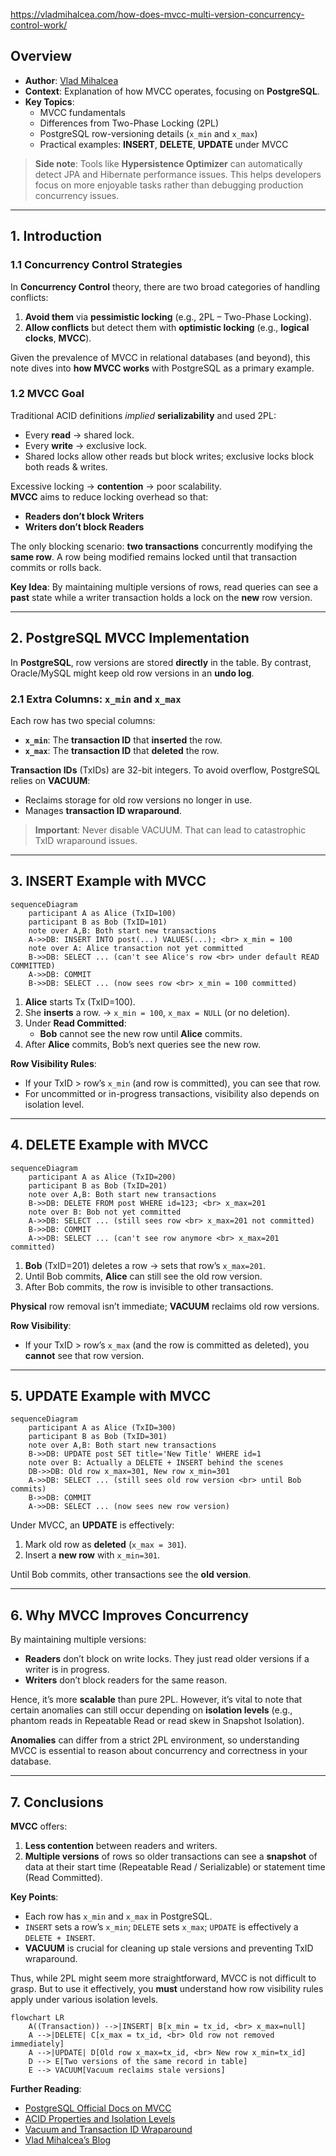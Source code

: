 https://vladmihalcea.com/how-does-mvcc-multi-version-concurrency-control-work/
## Overview
- **Author**: [Vlad Mihalcea](https://vladmihalcea.com)  
- **Context**: Explanation of how MVCC operates, focusing on **PostgreSQL**.  
- **Key Topics**:  
  - MVCC fundamentals  
  - Differences from Two-Phase Locking (2PL)  
  - PostgreSQL row-versioning details (`x_min` and `x_max`)  
  - Practical examples: **INSERT**, **DELETE**, **UPDATE** under MVCC  

> **Side note**: Tools like **Hypersistence Optimizer** can automatically detect JPA and Hibernate performance issues. This helps developers focus on more enjoyable tasks rather than debugging production concurrency issues.

---

## 1. Introduction

### 1.1 Concurrency Control Strategies
In **Concurrency Control** theory, there are two broad categories of handling conflicts:
1. **Avoid them** via **pessimistic locking** (e.g., 2PL – Two-Phase Locking).  
2. **Allow conflicts** but detect them with **optimistic locking** (e.g., **logical clocks**, **MVCC**).

Given the prevalence of MVCC in relational databases (and beyond), this note dives into **how MVCC works** with PostgreSQL as a primary example.

### 1.2 MVCC Goal
Traditional ACID definitions *implied* **serializability** and used 2PL:
- Every **read** → shared lock.
- Every **write** → exclusive lock.
- Shared locks allow other reads but block writes; exclusive locks block both reads & writes.

Excessive locking → **contention** → poor scalability.  
**MVCC** aims to reduce locking overhead so that:
- **Readers don’t block Writers**  
- **Writers don’t block Readers**  

The only blocking scenario: **two transactions** concurrently modifying the **same row**. A row being modified remains locked until that transaction commits or rolls back.

**Key Idea**: By maintaining multiple versions of rows, read queries can see a **past** state while a writer transaction holds a lock on the **new** row version.

---

## 2. PostgreSQL MVCC Implementation

In **PostgreSQL**, row versions are stored **directly** in the table. By contrast, Oracle/MySQL might keep old row versions in an **undo log**.

### 2.1 Extra Columns: `x_min` and `x_max`
Each row has two special columns:
- **`x_min`**: The **transaction ID** that **inserted** the row.  
- **`x_max`**: The **transaction ID** that **deleted** the row.  

**Transaction IDs** (TxIDs) are 32-bit integers. To avoid overflow, PostgreSQL relies on **VACUUM**:
- Reclaims storage for old row versions no longer in use.
- Manages **transaction ID wraparound**.

> **Important**: Never disable VACUUM. That can lead to catastrophic TxID wraparound issues.

---

## 3. INSERT Example with MVCC

```mermaid
sequenceDiagram
    participant A as Alice (TxID=100)
    participant B as Bob (TxID=101)
    note over A,B: Both start new transactions
    A->>DB: INSERT INTO post(...) VALUES(...); <br> x_min = 100
    note over A: Alice transaction not yet committed
    B->>DB: SELECT ... (can't see Alice's row <br> under default READ COMMITTED)
    A->>DB: COMMIT
    B->>DB: SELECT ... (now sees row <br> x_min = 100 committed)
```

1. **Alice** starts Tx (TxID=100).  
2. She **inserts** a row. → `x_min = 100`, `x_max = NULL` (or no deletion).  
3. Under **Read Committed**:
   - **Bob** cannot see the new row until **Alice** commits.  
4. After **Alice** commits, Bob’s next queries see the new row.  

**Row Visibility Rules**:
- If your TxID > row’s `x_min` (and row is committed), you can see that row.
- For uncommitted or in-progress transactions, visibility also depends on isolation level.  

---

## 4. DELETE Example with MVCC

```mermaid
sequenceDiagram
    participant A as Alice (TxID=200)
    participant B as Bob (TxID=201)
    note over A,B: Both start new transactions
    B->>DB: DELETE FROM post WHERE id=123; <br> x_max=201
    note over B: Bob not yet committed
    A->>DB: SELECT ... (still sees row <br> x_max=201 not committed)
    B->>DB: COMMIT
    A->>DB: SELECT ... (can't see row anymore <br> x_max=201 committed)
```

1. **Bob** (TxID=201) deletes a row → sets that row’s `x_max=201`.  
2. Until Bob commits, **Alice** can still see the old row version.  
3. After Bob commits, the row is invisible to other transactions.  

**Physical** row removal isn’t immediate; **VACUUM** reclaims old row versions.  

**Row Visibility**:
- If your TxID > row’s `x_max` (and the row is committed as deleted), you **cannot** see that row version.

---

## 5. UPDATE Example with MVCC

```mermaid
sequenceDiagram
    participant A as Alice (TxID=300)
    participant B as Bob (TxID=301)
    note over A,B: Both start new transactions
    B->>DB: UPDATE post SET title='New Title' WHERE id=1
    note over B: Actually a DELETE + INSERT behind the scenes
    DB->>DB: Old row x_max=301, New row x_min=301
    A->>DB: SELECT ... (still sees old row version <br> until Bob commits)
    B->>DB: COMMIT
    A->>DB: SELECT ... (now sees new row version)
```

Under MVCC, an **UPDATE** is effectively:
1. Mark old row as **deleted** (`x_max = 301`).
2. Insert a **new row** with `x_min=301`.

Until Bob commits, other transactions see the **old version**.

---

## 6. Why MVCC Improves Concurrency

By maintaining multiple versions:
- **Readers** don’t block on write locks. They just read older versions if a writer is in progress.
- **Writers** don’t block readers for the same reason.

Hence, it’s more **scalable** than pure 2PL. However, it’s vital to note that certain anomalies can still occur depending on **isolation levels** (e.g., phantom reads in Repeatable Read or read skew in Snapshot Isolation).

**Anomalies** can differ from a strict 2PL environment, so understanding MVCC is essential to reason about concurrency and correctness in your database.

---

## 7. Conclusions

**MVCC** offers:
1. **Less contention** between readers and writers.  
2. **Multiple versions** of rows so older transactions can see a **snapshot** of data at their start time (Repeatable Read / Serializable) or statement time (Read Committed).  

**Key Points**:
- Each row has `x_min` and `x_max` in PostgreSQL.  
- `INSERT` sets a row’s `x_min`; `DELETE` sets `x_max`; `UPDATE` is effectively a `DELETE + INSERT`.  
- **VACUUM** is crucial for cleaning up stale versions and preventing TxID wraparound.  

Thus, while 2PL might seem more straightforward, MVCC is not difficult to grasp. But to use it effectively, you **must** understand how row visibility rules apply under various isolation levels.

```mermaid
flowchart LR
    A((Transaction)) -->|INSERT| B[x_min = tx_id, <br> x_max=null]
    A -->|DELETE| C[x_max = tx_id, <br> Old row not removed immediately]
    A -->|UPDATE| D[Old row x_max=tx_id, <br> New row x_min=tx_id]
    D --> E[Two versions of the same record in table]
    E --> VACUUM[Vacuum reclaims stale versions]
```

**Further Reading**:
- [PostgreSQL Official Docs on MVCC](https://www.postgresql.org/docs/current/mvcc.html)
- [ACID Properties and Isolation Levels](https://en.wikipedia.org/wiki/Isolation_(database_systems))
- [Vacuum and Transaction ID Wraparound](https://www.postgresql.org/docs/current/routine-vacuuming.html)
- [Vlad Mihalcea’s Blog](https://vladmihalcea.com)
```